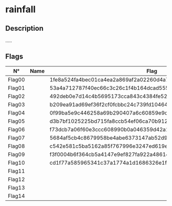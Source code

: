 # rainfall

## Description
.....

## Flags
| N°    | Name     | Flag                        |
|:------:|---------|-----------------------------|
| Flag00 |  | 1fe8a524fa4bec01ca4ea2a869af2a02260d4a7d5fe7e7c24d8617e6dca12d3a |
| Flag01 |  | 53a4a712787f40ec66c3c26c1f4b164dcad5552b038bb0addd69bf5bf6fa8e77 |
| Flag02 |  | 492deb0e7d14c4b5695173cca843c4384fe52d0857c2b0718e1a521a4d33ec02 |
| Flag03 |  | b209ea91ad69ef36f2cf0fcbbc24c739fd10464cf545b20bea8572ebdc3c36fa |
| Flag04 |  | 0f99ba5e9c446258a69b290407a6c60859e9c2d25b26575cafc9ae6d75e9456a |
| Flag05 |  | d3b7bf1025225bd715fa8ccb54ef06ca70b9125ac855aeab4878217177f41a31 |
| Flag06 |  | f73dcb7a06f60e3ccc608990b0a046359d42a1a0489ffeefd0d9cb2d7c9cb82d |
| Flag07 |  | 5684af5cb4c8679958be4abe6373147ab52d95768e047820bf382e44fa8d8fb9 |
| Flag08 |  | c542e581c5ba5162a85f767996e3247ed619ef6c6f7b76a59435545dc6259f8a |
| Flag09 |  | f3f0004b6f364cb5a4147e9ef827fa922a4861408845c26b6971ad770d906728 |
| Flag10 |  | cd1f77a585965341c37a1774a1d1686326e1fc53aaa5459c840409d4d06523c9 |
| Flag11 |  | |
| Flag12 |  | |
| Flag13 |  | |
| Flag14 |  | |
